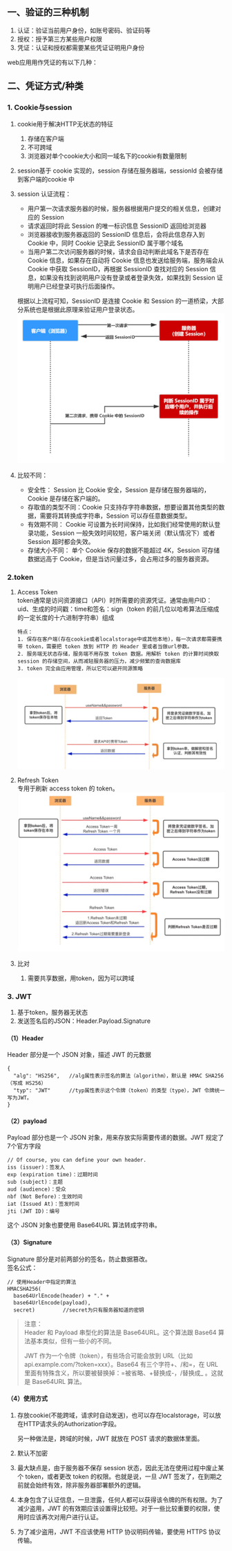## 一、验证的三种机制  
1. 认证：验证当前用户身份，如账号密码、验证码等  
2. 授权：授予第三方某些用户权限  
3. 凭证：认证和授权都需要某些凭证证明用户身份  
  
web应用用作凭证的有以下几种：  
## 二、凭证方式/种类  
### 1. Cookie与session  
1. cookie用于解决HTTP无状态的特征
   1. 存储在客户端  
   2. 不可跨域  
   3. 浏览器对单个cookie大小和同一域名下的cookie有数量限制  
2. session基于 cookie 实现的，session 存储在服务器端，sessionId 会被存储到客户端的cookie 中  
3. session 认证流程：
   + 用户第一次请求服务器的时候，服务器根据用户提交的相关信息，创建对应的 Session
   + 请求返回时将此 Session 的唯一标识信息 SessionID 返回给浏览器
   + 浏览器接收到服务器返回的 SessionID 信息后，会将此信息存入到 Cookie 中，同时 Cookie 记录此 SessionID 属于哪个域名
   + 当用户第二次访问服务器的时候，请求会自动判断此域名下是否存在 Cookie 信息，如果存在自动将 Cookie 信息也发送给服务端，服务端会从 Cookie 中获取 SessionID，再根据 SessionID 查找对应的 Session 信息，如果没有找到说明用户没有登录或者登录失效，如果找到 Session 证明用户已经登录可执行后面操作。

   根据以上流程可知，SessionID 是连接 Cookie 和 Session 的一道桥梁，大部分系统也是根据此原理来验证用户登录状态。  
   ![](1.png)  
4. 比较不同：  
   + 安全性： Session 比 Cookie 安全，Session 是存储在服务器端的，Cookie 是存储在客户端的。
   + 存取值的类型不同：Cookie 只支持存字符串数据，想要设置其他类型的数据，需要将其转换成字符串，Session 可以存任意数据类型。
   + 有效期不同： Cookie 可设置为长时间保持，比如我们经常使用的默认登录功能，Session 一般失效时间较短，客户端关闭（默认情况下）或者 Session 超时都会失效。
   + 存储大小不同： 单个 Cookie 保存的数据不能超过 4K，Session 可存储数据远高于 Cookie，但是当访问量过多，会占用过多的服务器资源。
### 2.token  
1. Access Token  
    token通常是访问资源接口（API）时所需要的资源凭证。通常由用户ID：uid、生成的时间戳：time和签名：sign（token 的前几位以哈希算法压缩成的一定长度的十六进制字符串）组成  
    ~~~  
    特点：
    1. 保存在客户端(存在cookie或者localstorage中或其他本地)，每一次请求都需要携带 token，需要把 token 放到 HTTP 的 Header 里或者当做url参数。
    2. 服务端无状态存储，服务端不用存放 token 数据。用解析 token 的计算时间换取 session 的存储空间，从而减轻服务器的压力，减少频繁的查询数据库
    3. token 完全由应用管理，所以它可以避开同源策略
    ~~~
      
    ![](2.png)
2. Refresh Token  
   专用于刷新 access token 的 token。  
   ![](3.png)  
3. 比对  
   1. 需要共享数据，用token，因为可以跨域  
### 3. JWT  
1. 基于token，服务器无状态  
2. 发送签名后的JSON：Header.Payload.Signature  
#### （1）Header  
Header 部分是一个 JSON 对象，描述 JWT 的元数据
```  
{
  "alg": "HS256",   //alg属性表示签名的算法（algorithm），默认是 HMAC SHA256（写成 HS256）
  "typ": "JWT"      //typ属性表示这个令牌（token）的类型（type），JWT 令牌统一写为JWT。
}
```  
#### （2）payload  
Payload 部分也是一个 JSON 对象，用来存放实际需要传递的数据。JWT 规定了7个官方字段
```  
// Of course, you can define your own header.
iss (issuer)：签发人
exp (expiration time)：过期时间
sub (subject)：主题
aud (audience)：受众
nbf (Not Before)：生效时间
iat (Issued At)：签发时间
jti (JWT ID)：编号
```  
这个 JSON 对象也要使用 Base64URL 算法转成字符串。  
#### （3）Signature  
Signature 部分是对前两部分的签名，防止数据篡改。  
签名公式：  
```  
// 使用Header中指定的算法
HMACSHA256(
  base64UrlEncode(header) + "." +
  base64UrlEncode(payload),
  secret)         //secret为只有服务器知道的密钥
```  

> 注意：   
> Header 和 Payload 串型化的算法是 Base64URL。这个算法跟 Base64 算法基本类似，但有一些小的不同。  
>   
> JWT 作为一个令牌（token），有些场合可能会放到 URL（比如 api.example.com/?token=xxx）。Base64 有三个字符+、/和=，在 URL 里面有特殊含义，所以要被替换掉：=被省略、+替换成-，/替换成_ 。这就是 Base64URL 算法。  
#### （4）使用方式  
1. 存放cookie(不能跨域，请求时自动发送)，也可以存在localstorage，可以放在HTTP请求头的Authorization字段。  

   另一种做法是，跨域的时候，JWT 就放在 POST 请求的数据体里面。  
2. 默认不加密  
3. 最大缺点是，由于服务器不保存 session 状态，因此无法在使用过程中废止某个 token，或者更改 token 的权限。也就是说，一旦 JWT 签发了，在到期之前就会始终有效，除非服务器部署额外的逻辑。  
4. 本身包含了认证信息，一旦泄露，任何人都可以获得该令牌的所有权限。为了减少盗用，JWT 的有效期应该设置得比较短。对于一些比较重要的权限，使用时应该再次对用户进行认证。  
5. 为了减少盗用，JWT 不应该使用 HTTP 协议明码传输，要使用 HTTPS 协议传输。
